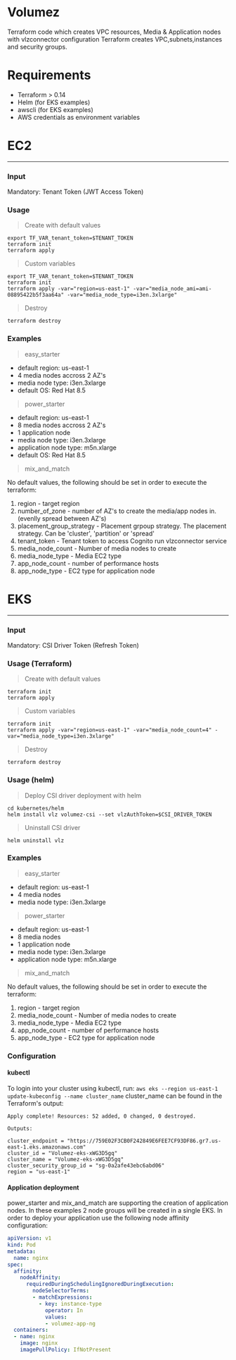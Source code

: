 # Volumez

Terraform code which creates VPC resources, Media & Application nodes with vlzconnector configuration
Terraform creates VPC,subnets,instances and security groups.

# Requirements
* Terraform > 0.14  
* Helm (for EKS examples)
* awscli (for EKS examples)
* AWS credentials as environment variables 

# EC2
---

### Input ###
Mandatory: Tenant Token (JWT Access Token) 

### Usage ###
> Create with default values
```
export TF_VAR_tenant_token=$TENANT_TOKEN
terraform init
terraform apply
```

> Custom variables
```
export TF_VAR_tenant_token=$TENANT_TOKEN
terraform init
terraform apply -var="region=us-east-1" -var="media_node_ami=ami-08895422b5f3aa64a" -var="media_node_type=i3en.3xlarge"
```

> Destroy
```
terraform destroy
```

### Examples ###  
> easy_starter

* default region: us-east-1  
* 4 media nodes accross 2 AZ's  
* media node type: i3en.3xlarge  
* default OS: Red Hat 8.5  

> power_starter

* default region: us-east-1  
* 8 media nodes accross 2 AZ's  
* 1 application node  
* media node type: i3en.3xlarge  
* application node type: m5n.xlarge  
* default OS: Red Hat 8.5  

> mix_and_match

No default values, the following should be set in order to execute the terraform:
1. region                   - target region
2. number_of_zone           - number of AZ's to create the media/app nodes in. (evenlly spread between AZ's)
3. placement_group_strategy - Placement grpoup strategy. The placement strategy. Can be 'cluster', 'partition' or 'spread'
4. tenant_token             - Tenant token to access Cognito run vlzconnector service
5. media_node_count         - Number of media nodes to create
6. media_node_type          - Media EC2 type
7. app_node_count           - number of performance hosts
8. app_node_type            - EC2 type for application node

# EKS
---

### Input ### 
Mandatory: CSI Driver Token (Refresh Token)  

### Usage (Terraform) ###
> Create with default values
```
terraform init
terraform apply
```

> Custom variables
```
terraform init
terraform apply -var="region=us-east-1" -var="media_node_count=4" -var="media_node_type=i3en.3xlarge"
```

> Destroy
```
terraform destroy
```
### Usage (helm) ###
> Deploy CSI driver deployment with helm
```
cd kubernetes/helm
helm install vlz volumez-csi --set vlzAuthToken=$CSI_DRIVER_TOKEN
```
> Uninstall CSI driver
```
helm uninstall vlz
```

### Examples ### 
> easy_starter
* default region: us-east-1  
* 4 media nodes
* media node type: i3en.3xlarge  

> power_starter
* default region: us-east-1  
* 8 media nodes  
* 1 application node  
* media node type: i3en.3xlarge  
* application node type: m5n.xlarge  

> mix_and_match

No default values, the following should be set in order to execute the terraform:
1. region                   - target region
2. media_node_count         - Number of media nodes to create
3. media_node_type          - Media EC2 type
4. app_node_count           - number of performance hosts
5. app_node_type            - EC2 type for application node

### Configuration ###
#### kubectl ####
To login into your cluster using kubectl, run: ```aws eks --region us-east-1 update-kubeconfig --name cluster_name```
cluster_name can be found in the Terraform's output:
```
Apply complete! Resources: 52 added, 0 changed, 0 destroyed.

Outputs:

cluster_endpoint = "https://759E02F3CB0F242849E6FEE7CF93DF86.gr7.us-east-1.eks.amazonaws.com"
cluster_id = "Volumez-eks-xWG3D5gq"
cluster_name = "Volumez-eks-xWG3D5gq"
cluster_security_group_id = "sg-0a2afe43ebc6abd06"
region = "us-east-1"
```

#### Application deployment ####
power_starter and mix_and_match are supporting the creation of application nodes. In these examples 2 node groups will be created in a single EKS. In order to deploy your application use the following node affinity configuration:
```yaml
apiVersion: v1
kind: Pod
metadata:
  name: nginx
spec:
  affinity:
    nodeAffinity:
      requiredDuringSchedulingIgnoredDuringExecution:
        nodeSelectorTerms:
        - matchExpressions:
          - key: instance-type
            operator: In
            values:
            - volumez-app-ng            
  containers:
  - name: nginx
    image: nginx
    imagePullPolicy: IfNotPresent
```
